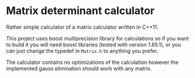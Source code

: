 # Matrix determinant calculator

Rather simple calculator of a matrix calculator written in C++11. 

This project uses boost multiprecision library for calculations so if you want to build it you will need boost libraries (tested with version 1.65.1), or you can just change the typedef in ```Matrix.h``` to anything you prefer.

The calculator contains no optimizations of the calculation however the implemented gauss elimination should work with any matrix.
